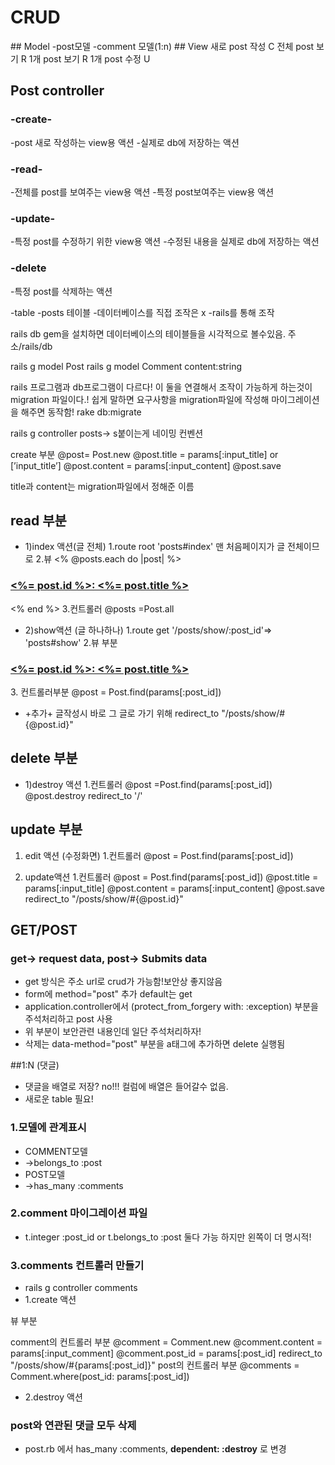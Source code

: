 # CRUD
<rails>
## Model
-post모델
-comment 모델(1:n)
## View
새로 post 작성 C
전체 post 보기 R
1개 post 보기 R
1개 post 수정 U

## Post controller
### -create-
-post 새로 작성하는 view용 액션
-실제로 db에 저장하는 액션

### -read-
-전체를 post를 보여주는 view용 액션
-특정 post보여주는 view용 액션

### -update-
-특정 post를 수정하기 위한 view용 액션
-수정된 내용을 실제로 db에 저장하는 액션

### -delete
-특정 post를 삭제하는 액션


<database>

-table
-posts 테이블
-데이터베이스를 직접 조작은 x
-rails를 통해 조작

rails db gem을 설치하면 데이터베이스의 테이블들을
시각적으로 볼수있음. 
주소/rails/db

rails g model Post
rails g model Comment content:string 

rails 프로그램과 db프로그램이 다르다! 이 둘을 연결해서 조작이 가능하게
하는것이 migration 파일이다.!
쉽게 말하면 요구사항을 migration파일에 작성해 마이그레이션을 해주면 동작함!
rake db:migrate

rails g controller posts-> s붙이는게 네이밍 컨벤션

create 부분
@post= Post.new
@post.title = params[:input_title] or [’input_title’]
@post.content = params[:input_content] 
@post.save

title과 content는 migration파일에서 정해준 이름



## read 부분
+ 1)index 액션(글 전체)
1.route
root 'posts#index' 맨 처음페이지가 글 전체이므로
2.뷰
<% @posts.each do |post| %>
<h3><a href="/posts/show/<%= post.id%>"><%= post.id %>: <%= post.title %></a></h3>
<% end %>
3.컨트롤러
@posts =Post.all

+ 2)show액션 (글 하나하나)
1.route
get '/posts/show/:post_id'=> 'posts#show'
2.뷰 부분
<h3><a href="/posts/show/<%= post.id%>"><%= post.id %>: <%= post.title %></a></h3>
3. 컨트롤러부분
@post = Post.find(params[:post_id])

+ +추가+ 글작성시 바로 그 글로 가기 위해
redirect_to "/posts/show/#{@post.id}"

## delete 부분
+ 1)destroy 액션
1.컨트롤러
@post =Post.find(params[:post_id])
@post.destroy
redirect_to '/'

## update 부분
1) edit 액션 (수정화면)
1.컨트롤러 
@post = Post.find(params[:post_id])

2) update액션
1.컨트롤러 
@post = Post.find(params[:post_id])
@post.title = params[:input_title]
@post.content = params[:input_content]
@post.save
redirect_to "/posts/show/#{@post.id}"


## GET/POST
### get-> request data,  post-> Submits data 

+ get 방식은 주소 url로 crud가 가능함!보안상 좋지않음
+ form에 method="post" 추가 default는 get
+ application.controller에서 (protect_from_forgery with: :exception) 부분을 주석처리하고 post 사용
+ 위 부분이 보안관련 내용인데 일단 주석처리하자!
+ 삭제는 data-method="post" 부분을 a태그에 추가하면 delete 실행됨

##1:N (댓글)
+ 댓글을 배열로 저장? no!!! 컬럼에 배열은 들어갈수 없음.
+ 새로운 table 필요!

### 1.모델에 관계표시

+ COMMENT모델
+ ->belongs_to :post
+ POST모델
+ ->has_many :comments

### 2.comment 마이그레이션 파일
+ t.integer :post_id or t.belongs_to :post 둘다 가능 하지만 왼쪽이 더 명시적!


### 3.comments 컨트롤러 만들기
+ rails g controller comments
+ 1.create 액션

뷰 부분 
<form action="/posts/show/<%= @post.id %>/comments/create" method="post">


comment의 컨트롤러 부분 
@comment = Comment.new
@comment.content = params[:input_comment]
@comment.post_id = params[:post_id]
redirect_to "/posts/show/#{params[:post_id]}" 
post의 컨트롤러 부분
@comments = Comment.where(post_id: params[:post_id])

+ 2.destroy 액션

### post와 연관된 댓글 모두 삭제
+ post.rb 에서 has_many :comments, **dependent: :destroy** 로 변경